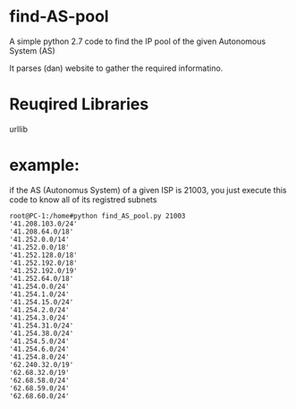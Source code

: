 # find-AS-pool

A simple python 2.7 code to find the IP pool of the given Autonomous System (AS)

It parses (dan) website to gather the required informatino.
# Reuqired Libraries
urllib

# example: 

if the AS (Autonomus System) of a given ISP is 21003, you just execute this code to know all of its registred subnets

	root@PC-1:/home#python find_AS_pool.py 21003
	'41.208.103.0/24'
	'41.208.64.0/18'
	'41.252.0.0/14'
	'41.252.0.0/18'
	'41.252.128.0/18'
	'41.252.192.0/18'
	'41.252.192.0/19'
	'41.252.64.0/18'
	'41.254.0.0/24'
	'41.254.1.0/24'
	'41.254.15.0/24'
	'41.254.2.0/24'
	'41.254.3.0/24'
	'41.254.31.0/24'
	'41.254.38.0/24'
	'41.254.5.0/24'
	'41.254.6.0/24'
	'41.254.8.0/24'
	'62.240.32.0/19'
	'62.68.32.0/19'
	'62.68.58.0/24'
	'62.68.59.0/24'
	'62.68.60.0/24'
